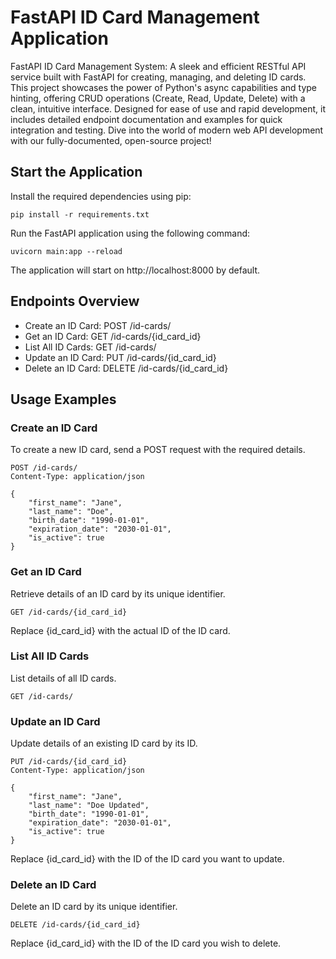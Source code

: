 # FastAPI ID Card Management Application
FastAPI ID Card Management System: A sleek and efficient RESTful API service built with FastAPI for creating, managing, and deleting ID cards. This project showcases the power of Python's async capabilities and type hinting, offering CRUD operations (Create, Read, Update, Delete) with a clean, intuitive interface. Designed for ease of use and rapid development, it includes detailed endpoint documentation and examples for quick integration and testing. Dive into the world of modern web API development with our fully-documented, open-source project!


## Start the Application
Install the required dependencies using pip:
```
pip install -r requirements.txt
```
Run the FastAPI application using the following command:
```
uvicorn main:app --reload
```
The application will start on http://localhost:8000 by default.


## Endpoints Overview
- Create an ID Card: POST /id-cards/
- Get an ID Card: GET /id-cards/{id_card_id}
- List All ID Cards: GET /id-cards/
- Update an ID Card: PUT /id-cards/{id_card_id}
- Delete an ID Card: DELETE /id-cards/{id_card_id}

## Usage Examples
### Create an ID Card
To create a new ID card, send a POST request with the required details.
```
POST /id-cards/
Content-Type: application/json

{
    "first_name": "Jane",
    "last_name": "Doe",
    "birth_date": "1990-01-01",
    "expiration_date": "2030-01-01",
    "is_active": true
}
```

### Get an ID Card
Retrieve details of an ID card by its unique identifier.
```
GET /id-cards/{id_card_id}
```
Replace {id_card_id} with the actual ID of the ID card.

### List All ID Cards
List details of all ID cards.
```
GET /id-cards/
```

### Update an ID Card
Update details of an existing ID card by its ID.
```
PUT /id-cards/{id_card_id}
Content-Type: application/json

{
    "first_name": "Jane",
    "last_name": "Doe Updated",
    "birth_date": "1990-01-01",
    "expiration_date": "2030-01-01",
    "is_active": true
}
```
Replace {id_card_id} with the ID of the ID card you want to update.

### Delete an ID Card
Delete an ID card by its unique identifier.
```
DELETE /id-cards/{id_card_id}
```
Replace {id_card_id} with the ID of the ID card you wish to delete.